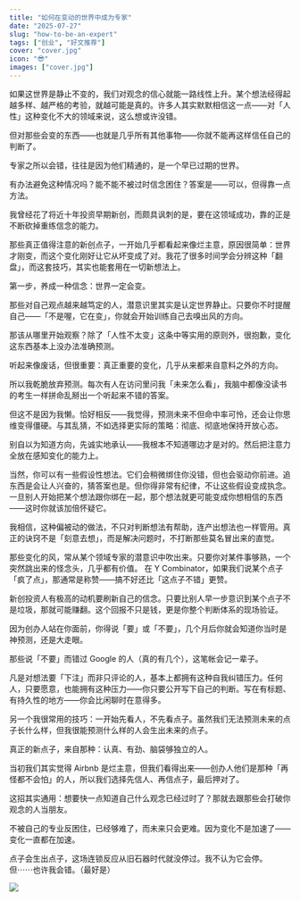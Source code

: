```yaml
---
title: "如何在变动的世界中成为专家"
date: "2025-07-27"
slug: "how-to-be-an-expert"
tags: ["创业", "好文推荐"]
cover: "cover.jpg"
icon: "😎"
images: ["cover.jpg"]
---
```

如果这世界是静止不变的，我们对观念的信心就能一路线性上升。某个想法经得起越多样、越严格的考验，就越可能是真的。许多人其实默默相信这一点——对「人性」这种变化不大的领域来说，这么想或许没错。



但对那些会变的东西——也就是几乎所有其他事物——你就不能再这样信任自己的判断了。



专家之所以会错，往往是因为他们精通的，是一个早已过期的世界。



有办法避免这种情况吗？能不能不被过时信念困住？答案是——可以，但得靠一点方法。



我曾经花了将近十年投资早期新创，而颇具讽刺的是，要在这领域成功，靠的正是不断砍掉重练信念的能力。



那些真正值得注意的新创点子，一开始几乎都看起来像烂主意，原因很简单：世界才刚变，而这个变化刚好让它从坏变成了对。我花了很多时间学会分辨这种「翻盘」，而这套技巧，其实也能套用在一切新想法上。



第一步，养成一种信念：世界一定会变。



那些对自己观点越来越笃定的人，潜意识里其实是认定世界静止。只要你不时提醒自己——「不是喔，它在变」，你就会开始训练自己去嗅出风的方向。



那该从哪里开始观察？除了「人性不太变」这条中等实用的原则外，很抱歉，变化这东西基本上没办法准确预测。



听起来像废话，但很重要：真正重要的变化，几乎从来都来自意料之外的方向。



所以我乾脆放弃预测。每次有人在访问里问我「未来怎么看」，我脑中都像没读书的考生一样拼命乱掰出一个听起来不错的答案。



但这不是因为我懒。恰好相反——我觉得，预测未来不但命中率可怜，还会让你思维变得僵硬。与其乱猜，不如选择更实际的策略：彻底、彻底地保持开放心态。



别自以为知道方向，先诚实地承认——我根本不知道哪边才是对的。然后把注意力全放在感知变化的能力上。



当然，你可以有一些假设性想法。它们会稍微绑住你没错，但也会驱动你前进。追东西是会让人兴奋的，猜答案也是。但你得非常有纪律，不让这些假设变成执念。
一旦别人开始把某个想法跟你绑在一起，那个想法就更可能变成你想相信的东西——这时你就该加倍怀疑它。



我相信，这种偏被动的做法，不只对判断想法有帮助，连产出想法也一样管用。真正的诀窍不是「刻意去想」，而是解决问题时，不打断那些莫名冒出来的直觉。



那些变化的风，常从某个领域专家的潜意识中吹出来。只要你对某件事够熟，一个突然跳出来的怪念头，几乎都有价值。
在 Y Combinator，如果我们说某个点子「疯了点」，那通常是称赞——搞不好还比「这点子不错」更赞。



新创投资人有极高的动机要刷新自己的信念。只要比别人早一步意识到某个点子不是垃圾，那就可能赚翻。这个回报不只是钱，更是你整个判断体系的现场验证。



因为创办人站在你面前，你得说「要」或「不要」，几个月后你就会知道你当时是神预测，还是大走眼。



那些说「不要」而错过 Google 的人（真的有几个），这笔帐会记一辈子。



凡是对想法要「下注」而非只评论的人，基本上都拥有这种自我纠错压力。任何人，只要愿意，也能拥有这种压力——你只要公开写下自己的判断。写在有标题、有持久性的地方——你会比闲聊时在意得多。



另一个我很常用的技巧：一开始先看人，不先看点子。虽然我们无法预测未来的点子长什么样，但我很能预测什么样的人会生出未来的点子。



真正的新点子，来自那种：认真、有劲、脑袋够独立的人。



当初我们其实觉得 Airbnb 是烂主意，但我们看得出来——创办人他们是那种「再怪都不会怕」的人，所以我们选择先信人、再信点子，最后押对了。



这招其实通用：想要快一点知道自己什么观念已经过时了？那就去跟那些会打破你观念的人当朋友。



不被自己的专业反困住，已经够难了，而未来只会更难。因为变化不是加速了——变化一直都在加速。



点子会生出点子，这场连锁反应从旧石器时代就没停过。我不认为它会停。
但⋯⋯也许我会错。（最好是）




![](https://prod-files-secure.s3.us-west-2.amazonaws.com/112d0858-5090-4d34-a606-b75eb8d65fd2/46476355-9cf3-4e99-9b7a-3531bc426380/1000202064.png?X-Amz-Algorithm=AWS4-HMAC-SHA256&X-Amz-Content-Sha256=UNSIGNED-PAYLOAD&X-Amz-Credential=ASIAZI2LB466XZGBI4U6%2F20250829%2Fus-west-2%2Fs3%2Faws4_request&X-Amz-Date=20250829T204411Z&X-Amz-Expires=3600&X-Amz-Security-Token=IQoJb3JpZ2luX2VjEGwaCXVzLXdlc3QtMiJHMEUCIQCnD1k5mzs0W9NRKWOY0mgmdbMaH1cgqPawUY6YOefGqAIgFzCaubbZLwU3QhvrogN2JHPXwtVb9SVo8NMDnV5sqFwqiAQIxf%2F%2F%2F%2F%2F%2F%2F%2F%2F%2FARAAGgw2Mzc0MjMxODM4MDUiDGTNf8mDzzhwH8JjEyrcA9vlBEaxogF9%2FmXRHHsmmbaCPDTJwksrb4EJoO0RsPktAin6rdiDrPJVa38T7NOiboQTwVOKj4DZVhDUOuvipL%2FX%2BM4NzxyGpdUhec8FDQKH%2BJx%2F7Db3js43v1w2Tz8zGm43FnBlXernfBGCZRkuqEwswPrSGwY6l9N%2F3JyUnL7b5IhKzfbU36diqKXxV37j6yqo5XfR%2F%2Bp6HYJTQZnSQKBQmVdLejqnbaHx3p2Xok7MrOykSpdaU%2FS%2FQkxKnDtLBXxNUODkBUC%2F97OG5as6JwS1eJ%2FI6Ijn7Y9oYG%2BxPmTLTtxOlTqvg3j%2FVdKCKAY2XqvhnFePII8xgzVNsNSDXdY3b7pYpWOFXZwWPDSVmewawivYBwIJZYpU%2F9J0%2FY8IO4JTmYvz8uM72agJyJZWYJA7ShBbtPL5nLnBZC8ylp9Zi02x0ZT9Hyq85jc4F0krnuBullIwKjU7Gu4F6bddvPhHeXxspQ3BYNgHwP59jRD9D2xdLDPVvrIGMiydf5UekuTWc7Rirkejk1pFx%2BpvVcNMBOJQQsKknX4yscn8yR2R5UpgfHSPxkY2rrTsdql%2F7OVSVlmsqmOyAtGi6TA0EIooA0r82E0DWdmbuNcJlCdAmJ07J68FcWPXrCVhMLuSyMUGOqUB0sUAu%2F9GoFbVlFVmhKc12Pna6CSCFSBz2rciPNbN0gm3DZFAAVm7Ky4901h2qQaZaMIzHVd5SbA4DWXbXD%2BEIxYnER6vC3jYc0tfq5z1cuMvoPRRt7QqGbZ7fxVMGJwuVNfM26L%2B6OTKPXvhgzzPTjL85Qog3xw1oTA0%2BX6rcaRkPgufRncx1OkOx0RfVJpbGezjtjBEsnM%2BmZpJDVK8hx3iPqTy&X-Amz-Signature=1c4fe9f360b89f939b1f2c8ce7b79b97ee0d33159dadcb2ed1c465286903ad66&X-Amz-SignedHeaders=host&x-amz-checksum-mode=ENABLED&x-id=GetObject)

